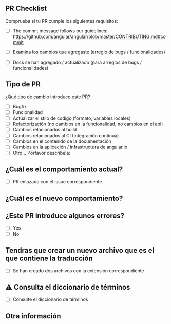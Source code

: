 ## PR Checklist
Comprueba si tu PR cumple los siguientes requisitos:

- [ ] The commit message follows our guidelines: https://github.com/angular/angular/blob/master/CONTRIBUTING.md#commit
- [ ] Examina los cambios que agregaste (arreglo de bugs / funcionalidades)
- [ ] Docs se han agregado / actualizado (para arreglos de bugs / funcionalidades)


## Tipo de PR
¿Qué tipo de cambio introduce este PR?

<!-- Marca con una "x" las opciones que aplican. -->

- [ ] Bugfix
- [ ] Funcionalidad
- [ ] Actualizar el stilo de codigo (formato, variables locales)
- [ ] Refactorización (no cambios en la funcionalidad, no cambios en el api)
- [ ] Cambios relacionados al build
- [ ] Cambios relacionados al CI (Integración continua)
- [ ] Cambios en el contenido de la documentación
- [ ] Cambios en la aplicación / infrastructura de angular.io
- [ ] Otro... Porfavor describela:

## ¿Cuál es el comportamiento actual?
<!-- Describa el comportamiento actual que está modificando o vincule a un problema relevante.

Marca con una "x" si la PR ya la enlazaste con el issue correspondiente
-->
- [ ] PR enlazada con el issue correspondiente


## ¿Cuál es el nuevo comportamiento?
<!--
Ejemplo: Archivo en Español
-->
## ¿Este PR introduce algunos errores?

- [ ] Yes
- [ ] No

## Tendras que crear un nuevo archivo que es el que contiene la traducción
<!--
- El archivo orginal que esta en Inglés cambia su extensión a .en.md
- El archivo con la traducción a Español tendra la extensión .md

Ejemplo:

creating-libraries.md (Archivo en Español)

creating-libraries.en.md (Archivo en Inglés)

-->

<!--
Marca con una "x" si creaste dos archivos con la extensión correspondiente.
-->
- [ ] Se han creado dos archivos con la extensión correspondiente

## ⚠️ Consulta el diccionario de términos
<!--
Temporalmente tenemos la terminología utilizada en este tema. Se migrará a un archivo pronto

La terminologia que estamos usando la podras encontrar aqui:

https://github.com/angular-hispano/angular/issues/9

Marca con una "x" si consultaste el diccionario de términos
-->
- [ ] Consulte el diccionario de términos


<!-- Si este PR contiene un cambio importante, describa el impacto y la ruta de migración para las aplicaciones existentes a continuación. -->


## Otra información
